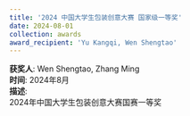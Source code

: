 ```yaml
---
title: '2024 中国大学生包装创意大赛 国家级一等奖'  
date: 2024-08-01                             
collection: awards  
award_recipient: 'Yu Kangqi, Wen Shengtao'               
---
```




**获奖人**: Wen Shengtao, Zhang Ming  
**时间**: 2024年8月  
**描述**:  
2024年中国大学生包装创意大赛国赛一等奖
